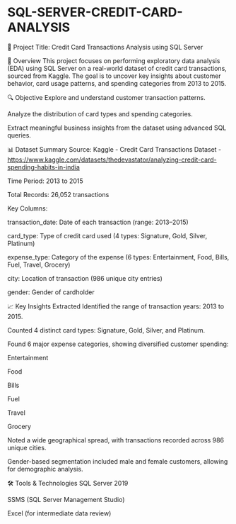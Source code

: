 # SQL-SERVER-CREDIT-CARD-ANALYSIS

🧾 Project Title: Credit Card Transactions Analysis using SQL Server

📌 Overview
This project focuses on performing exploratory data analysis (EDA) using SQL Server on a real-world dataset of credit card transactions, sourced from Kaggle. The goal is to uncover key insights about customer behavior, card usage patterns, and spending categories from 2013 to 2015.

🔍 Objective
Explore and understand customer transaction patterns.

Analyze the distribution of card types and spending categories.

Extract meaningful business insights from the dataset using advanced SQL queries.

📊 Dataset Summary
Source: Kaggle - Credit Card Transactions Dataset - https://www.kaggle.com/datasets/thedevastator/analyzing-credit-card-spending-habits-in-india

Time Period: 2013 to 2015

Total Records: 26,052 transactions

Key Columns:

transaction_date: Date of each transaction (range: 2013–2015)

card_type: Type of credit card used (4 types: Signature, Gold, Silver, Platinum)

expense_type: Category of the expense (6 types: Entertainment, Food, Bills, Fuel, Travel, Grocery)

city: Location of transaction (986 unique city entries)

gender: Gender of cardholder

📈 Key Insights Extracted
Identified the range of transaction years: 2013 to 2015.

Counted 4 distinct card types: Signature, Gold, Silver, and Platinum.

Found 6 major expense categories, showing diversified customer spending:

Entertainment

Food

Bills

Fuel

Travel

Grocery

Noted a wide geographical spread, with transactions recorded across 986 unique cities.

Gender-based segmentation included male and female customers, allowing for demographic analysis.

🛠️ Tools & Technologies
SQL Server 2019

SSMS (SQL Server Management Studio)

Excel (for intermediate data review)
